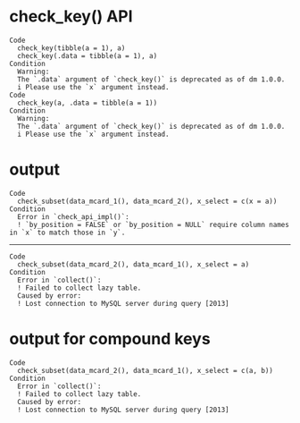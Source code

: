 # check_key() API

    Code
      check_key(tibble(a = 1), a)
      check_key(.data = tibble(a = 1), a)
    Condition
      Warning:
      The `.data` argument of `check_key()` is deprecated as of dm 1.0.0.
      i Please use the `x` argument instead.
    Code
      check_key(a, .data = tibble(a = 1))
    Condition
      Warning:
      The `.data` argument of `check_key()` is deprecated as of dm 1.0.0.
      i Please use the `x` argument instead.

# output

    Code
      check_subset(data_mcard_1(), data_mcard_2(), x_select = c(x = a))
    Condition
      Error in `check_api_impl()`:
      ! `by_position = FALSE` or `by_position = NULL` require column names in `x` to match those in `y`.

---

    Code
      check_subset(data_mcard_2(), data_mcard_1(), x_select = a)
    Condition
      Error in `collect()`:
      ! Failed to collect lazy table.
      Caused by error:
      ! Lost connection to MySQL server during query [2013]

# output for compound keys

    Code
      check_subset(data_mcard_2(), data_mcard_1(), x_select = c(a, b))
    Condition
      Error in `collect()`:
      ! Failed to collect lazy table.
      Caused by error:
      ! Lost connection to MySQL server during query [2013]


